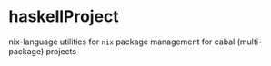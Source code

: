 # haskellProject

nix-language utilities for `nix` package management for cabal (multi-package) projects

## 

## 

